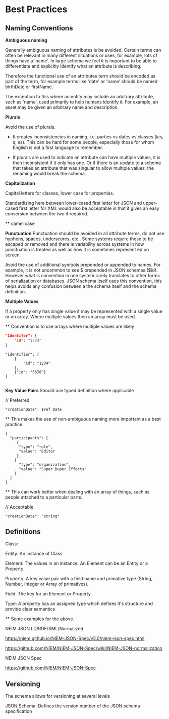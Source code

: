 # Best Practices



## Naming Conventions

**Ambiguous naming**

Generally ambiguous naming of attributes is be avoided. Certain terms can often be relevant in many different situations or uses, for example, lots of things have a 'name'. In large schema we feel it is important to be able to differentiate and explicitly identify what an attribute is describing.

Therefore the functional use of an attributes term should be encoded as part of the term, for example terms like 'date' or 'name' should be named birthDate or firstName.

The exception to this where an entity may include an arbitrary attribute, such as 'name', used primarily to help humans identify it. For example, an asset may be given an arbitrary name and description.

**Plurals**

Avoid the use of plurals.

- It creates inconsistencies in naming, i.e. parties vs dates vs classes (ies, s, es). This can be hard for some people, especially those for whom English is not a first language to remember.

- If plurals are used to indicate an attribute can have multiple values, it is then inconsistent if it only has one. Or if there is an update to a schema that takes an attribute that was singular to allow multiple values, the renaming would break the schema.

**Capitalization**

Capital letters for classes, lower case for properties.

Standardizing here between lower-cased first letter for JSON and upper-cased first letter for XML would also be acceptable in that it gives an easy conversion between the two if required.

** camel case



**Punctuation**
Punctuation should be avoided in all attribute terms, do not use hyphens, spaces, underscores, etc.. Some systems require these to be escaped or removed and there is variability across systems in how punctuation is treated as well as how it is sometimes represent ed on screen.

Avoid the use of additional symbols prepended or appended to names. For example, it is not uncommon to see $ prepended in JSON schemas ($id). However what is convention in one system rarely translates to other forms of serialization or databases. JSON schema itself uses this convention, this helps avoids any confusion between a the schema itself and the schema definition.





**Multiple Values**

If a property only has single value it may be represented with a single value or an array. Where multiple values then an array must be used.

 ** Convention is to use arrays where multiple values are likely

```json
"Identifer": {
	"id": "1234"
}
```



```
"Identifier": [
    {
        "id": "1234"
    },
    {"id": "5678"}
]


```





**Key Value Pairs**
Should use typed definition where applicable

// Preferred

    "creationDate": $ref Date

** This makes the use of non-ambiguous naming more important as a best practice



    {
      "participants": [
         {
          "type": "role",
          "value": "Editor
         },
        {
          "type": "organization",
          "value": "Super Duper Effects"
        }
      ]
    }

** This can work better when dealing with an array of things, such as people attached to a particular parts.


// Acceptable

    "creationDate": "string"





## Definitions

Class: 

Entity: An instance of Class

Element: The values in an instance. An Element can be an Entity or a Property

Property: A key value pair with a field name and primative type (String, Number, Integer or Array of primatives).

Field: The key for an Element or Property

Type: A property has an assigned type which defines it's structure and provide clear semantics



** Some examples for the above.









NEIM JSON LD/RDF/XML/Normalized

https://niem.github.io/NIEM-JSON-Spec/v5.0/niem-json-spec.html

https://github.com/NIEM/NIEM-JSON-Spec/wiki/NIEM-JSON-normalization

NEIM JSON Spec

https://github.com/NIEM/NIEM-JSON-Spec



## Versioning

The schema allows for versioning at several levels

JSON Schema: Defines the version number of the JSON schema specification

